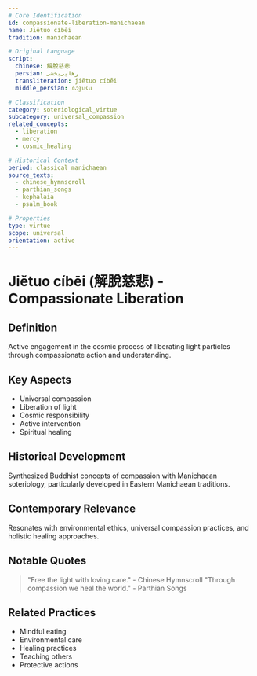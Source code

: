 ```yaml
---
# Core Identification
id: compassionate-liberation-manichaean
name: Jiětuo cíbēi
tradition: manichaean

# Original Language
script:
  chinese: 解脫慈悲
  persian: رهایی‌بخشی
  transliteration: jiětuo cíbēi
  middle_persian: 𐭠𐭦𐭠𐭣𐭩𐭧

# Classification
category: soteriological_virtue
subcategory: universal_compassion
related_concepts:
  - liberation
  - mercy
  - cosmic_healing

# Historical Context
period: classical_manichaean
source_texts:
  - chinese_hymnscroll
  - parthian_songs
  - kephalaia
  - psalm_book

# Properties
type: virtue
scope: universal
orientation: active
---
```


# Jiětuo cíbēi (解脫慈悲) - Compassionate Liberation

## Definition
Active engagement in the cosmic process of liberating light particles through compassionate action and understanding.

## Key Aspects
- Universal compassion
- Liberation of light
- Cosmic responsibility
- Active intervention
- Spiritual healing

## Historical Development
Synthesized Buddhist concepts of compassion with Manichaean soteriology, particularly developed in Eastern Manichaean traditions.

## Contemporary Relevance
Resonates with environmental ethics, universal compassion practices, and holistic healing approaches.

## Notable Quotes
> "Free the light with loving care." - Chinese Hymnscroll
> "Through compassion we heal the world." - Parthian Songs

## Related Practices
- Mindful eating
- Environmental care
- Healing practices
- Teaching others
- Protective actions